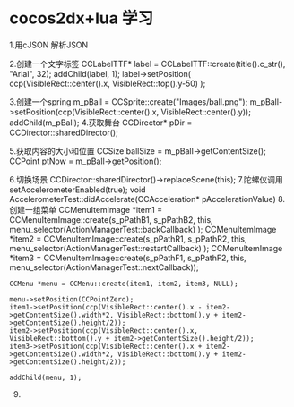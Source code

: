# cocos2dx+lua 学习

1.用cJSON  解析JSON

2.创建一个文字标签
    CCLabelTTF* label = CCLabelTTF::create(title().c_str(), "Arial", 32);
    addChild(label, 1);
    label->setPosition( ccp(VisibleRect::center().x, VisibleRect::top().y-50) );
    
3.创建一个spring
    m_pBall = CCSprite::create("Images/ball.png");
    m_pBall->setPosition(ccp(VisibleRect::center().x, VisibleRect::center().y));
    addChild(m_pBall);
4.获取舞台
    CCDirector* pDir = CCDirector::sharedDirector();
    
5.获取内容的大小和位置
    CCSize ballSize  = m_pBall->getContentSize();
    CCPoint ptNow  = m_pBall->getPosition();
    
6.切换场景
    CCDirector::sharedDirector()->replaceScene(this);
7.陀螺仪调用
  setAccelerometerEnabled(true);
  void AccelerometerTest::didAccelerate(CCAcceleration* pAccelerationValue)
8.创建一组菜单
    CCMenuItemImage *item1 = CCMenuItemImage::create(s_pPathB1, s_pPathB2, this, menu_selector(ActionManagerTest::backCallback) );
    CCMenuItemImage *item2 = CCMenuItemImage::create(s_pPathR1, s_pPathR2, this, menu_selector(ActionManagerTest::restartCallback) );
    CCMenuItemImage *item3 = CCMenuItemImage::create(s_pPathF1, s_pPathF2, this, menu_selector(ActionManagerTest::nextCallback));

    CCMenu *menu = CCMenu::create(item1, item2, item3, NULL);

    menu->setPosition(CCPointZero);
    item1->setPosition(ccp(VisibleRect::center().x - item2->getContentSize().width*2, VisibleRect::bottom().y + item2->getContentSize().height/2));
    item2->setPosition(ccp(VisibleRect::center().x, VisibleRect::bottom().y + item2->getContentSize().height/2));
    item3->setPosition(ccp(VisibleRect::center().x + item2->getContentSize().width*2, VisibleRect::bottom().y + item2->getContentSize().height/2));
    
    addChild(menu, 1);   
    
9.
    









